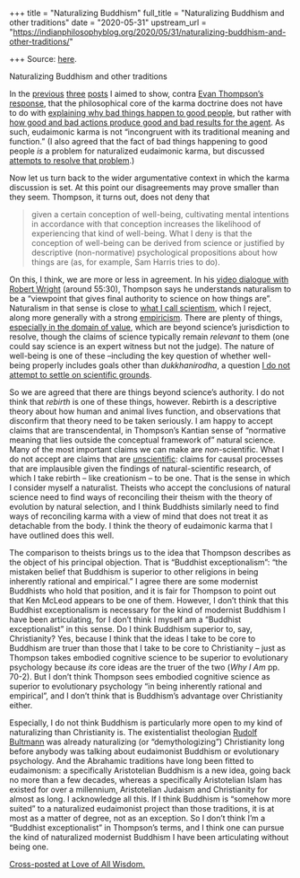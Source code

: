 +++
title = "Naturalizing Buddhism"
full_title = "Naturalizing Buddhism and other traditions"
date = "2020-05-31"
upstream_url = "https://indianphilosophyblog.org/2020/05/31/naturalizing-buddhism-and-other-traditions/"

+++
Source: [here](https://indianphilosophyblog.org/2020/05/31/naturalizing-buddhism-and-other-traditions/).

Naturalizing Buddhism and other traditions

In the
[previous](http://loveofallwisdom.com/blog/2020/05/is-karma-about-why-bad-things-happen-to-good-people/)
[three](http://loveofallwisdom.com/blog/2020/05/the-workings-of-karma-naturalized-and-otherwise/)
[posts](http://loveofallwisdom.com/blog/2020/05/bad-things-good-people-and-eudaimonism)
I aimed to show, contra [Evan Thompson’s
response](http://indianphilosophyblog.org/2020/04/25/clarifying-why-i-am-not-a-buddhist-a-response-to-amod-lele-guest-post-by-evan-thompson/),
that the philosophical core of the karma doctrine does not have to do
with [explaining why bad things happen to good
people](http://loveofallwisdom.com/blog/2020/05/is-karma-about-why-bad-things-happen-to-good-people/),
but rather with [how good and bad actions produce good and bad results
for the
agent](http://loveofallwisdom.com/blog/2020/05/the-workings-of-karma-naturalized-and-otherwise/).
As such, eudaimonic karma is not “incongruent with its traditional
meaning and function.” (I also agreed that the fact of bad things
happening to good people *is* a problem for naturalized eudaimonic
karma, but discussed [attempts to resolve that
problem](http://loveofallwisdom.com/blog/2020/05/bad-things-good-people-and-eudaimonism/).)

Now let us turn back to the wider argumentative context in which the
karma discussion is set. At this point our disagreements may prove
smaller than they seem. Thompson, it turns out, does not deny that

> given a certain conception of well-being, cultivating mental
> intentions in accordance with that conception increases the likelihood
> of experiencing that kind of well-being. What I deny is that the
> conception of well-being can be derived from science or justified by
> descriptive (non-normative) psychological propositions about how
> things are (as, for example, Sam Harris tries to do).

On this, I think, we are more or less in agreement. In his [video
dialogue with Robert
Wright](https://www.youtube.com/watch?v=heSq98tNTlM&feature=share&fbclid=IwAR0-cWdkSdY5TolL2WBZ5fhLEhjY5Ghw6hw_H9R3r7QG11iyCHpCC9Tg3yQ)
(around 55:30), Thompson says he understands naturalism to be a
“viewpoint that gives final authority to science on how things are”.
Naturalism in that sense is close to [what I call
scientism](http://loveofallwisdom.com/blog/2010/03/does-p-z-myers-love-his-wife/),
which I reject, along more generally with a strong
[empiricism](http://loveofallwisdom.com/blog/2010/04/not-all-facts-are-empirical/).
There are plenty of things, [especially in the domain of
value](http://loveofallwisdom.com/blog/2011/10/why-evolution-doesnt-explain-value/),
which are beyond science’s jurisdiction to resolve, though the claims of
science typically remain *relevant* to them (one could say science is an
expert witness but not the judge). The nature of well-being is one of
these –including the key question of whether well-being properly
includes goals other than *dukkhanirodha*, a question [I do not attempt
to settle on scientific
grounds](http://loveofallwisdom.com/blog/2020/05/grappling-with-impermanence/).

So we are agreed that there are things beyond science’s authority. I do
not think that *rebirth* is one of these things, however. Rebirth is a
descriptive theory about how human and animal lives function, and
observations that disconfirm that theory need to be taken seriously. I
am happy to accept claims that are transcendental, in Thompson’s Kantian
sense of “normative meaning that lies outside the conceptual framework
of” natural science. Many of the most important claims we can make are
*non*-scientific. What I do not accept are claims that are
[*un*scientific](http://loveofallwisdom.com/blog/2010/10/from-supernatural-to-unscientific/):
claims for causal processes that are implausible given the findings of
natural-scientific research, of which I take rebirth – like creationism
– to be one. That is the sense in which I consider myself a naturalist.
Theists who accept the conclusions of natural science need to find ways
of reconciling their theism with the theory of evolution by natural
selection, and I think Buddhists similarly need to find ways of
reconciling karma with a view of mind that does not treat it as
detachable from the body. I think the theory of eudaimonic karma that I
have outlined does this well.

The comparison to theists brings us to the idea that Thompson describes
as the object of his principal objection. That is “Buddhist
exceptionalism”: “the mistaken belief that Buddhism is superior to other
religions in being inherently rational and empirical.” I agree there are
some modernist Buddhists who hold that position, and it is fair for
Thompson to point out that Ken McLeod appears to be one of them.
However, I don’t think that this Buddhist exceptionalism is necessary
for the kind of modernist Buddhism I have been articulating, for I don’t
think I myself am a “Buddhist exceptionalist” in this sense. Do I think
Buddhism superior to, say, Christianity? Yes, because I think that the
ideas I take to be core to Buddhism are truer than those that I take to
be core to Christianity – just as Thompson takes embodied cognitive
science to be superior to evolutionary psychology because *its* core
ideas are the truer of the two (*Why I Am* pp. 70-2). But I don’t think
Thompson sees embodied cognitive science as superior to evolutionary
psychology “in being inherently rational and empirical”, and I don’t
think that is Buddhism’s advantage over Christianity either.

Especially, I do not think Buddhism is particularly more open to my kind
of naturalizing than Christianity is. The existentialist theologian
[Rudolf Bultmann](https://en.wikipedia.org/wiki/Rudolf_Bultmann) was
already naturalizing (or “demythologizing”) Christianity long before
anybody was talking about eudaimonist Buddhism or evolutionary
psychology. And the Abrahamic traditions have long been fitted to
eudaimonism: a specifically Aristotelian Buddhism is a new idea, going
back no more than a few decades, whereas a specifically Aristotelian
Islam has existed for over a millennium, Aristotelian Judaism and
Christianity for almost as long. I acknowledge all this. If I think
Buddhism is “somehow more suited” to a naturalized eudaimonist project
than those traditions, it is at most as a matter of degree, not as an
exception. So I don’t think I’m a “Buddhist exceptionalist” in
Thompson’s terms, and I think one can pursue the kind of naturalized
modernist Buddhism I have been articulating without being one.

[Cross-posted at Love of All
Wisdom.](http://loveofallwisdom.com/?p=4809)
